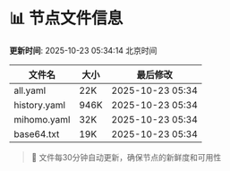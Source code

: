 # 📊 节点文件信息

**更新时间**: 2025-10-23 05:34:14 北京时间

| 文件名 | 大小 | 最后修改 |
|--------|------|----------|
| all.yaml | 22K | 2025-10-23 05:34 |
| history.yaml | 946K | 2025-10-23 05:34 |
| mihomo.yaml | 32K | 2025-10-23 05:34 |
| base64.txt | 19K | 2025-10-23 05:34 |

> 🔄 文件每30分钟自动更新，确保节点的新鲜度和可用性
